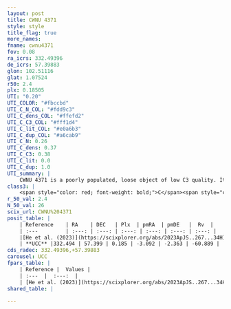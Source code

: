 ```yaml
---
layout: post
title: CWNU 4371
style: style
title_flag: true
more_names: 
fname: cwnu4371
fov: 0.08
ra_icrs: 332.49396
de_icrs: 57.39883
glon: 102.51116
glat: 1.07524
r50: 2.4
plx: 0.18505
UTI: "0.20"
UTI_COLOR: "#fbccbd"
UTI_C_N_COL: "#fdd9c3"
UTI_C_dens_COL: "#ffefd2"
UTI_C_C3_COL: "#fff1d4"
UTI_C_lit_COL: "#e0a6b3"
UTI_C_dup_COL: "#a6cab9"
UTI_C_N: 0.26
UTI_C_dens: 0.37
UTI_C_C3: 0.38
UTI_C_lit: 0.0
UTI_C_dup: 1.0
UTI_summary: |
    CWNU 4371 is a poorly populated, loose object of low C3 quality. It was recently reported in the literature.
class3: |
    <span style="color: red; font-weight: bold;">C</span><span style="color: #FFC300; font-weight: bold;">B</span>
r_50_val: 2.4
N_50_val: 26
scix_url: CWNU%204371
posit_table: |
    | Reference    | RA    | DEC   | Plx  | pmRA  | pmDE   |  Rv  |
    | :---         | :---: | :---: | :---: | :---: | :---: | :---: |
    |[He et al. (2023)](https://scixplorer.org/abs/2023ApJS..267...34H) | 332.491 | 57.4 | 0.189 | -3.072 | -2.365 | -- |
    | **UCC** |332.494 | 57.399 | 0.185 | -3.092 | -2.363 | -60.889 | 
cds_radec: 332.49396,+57.39883
carousel: UCC
fpars_table: |
    | Reference |  Values |
    | :---  |  :---:  |
    | [He et al. (2023)](https://scixplorer.org/abs/2023ApJS..267...34H) | `A0=4.45, m-M=14.7, logA=6.7` |
shared_table: |
    
---
```

